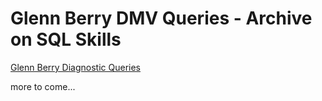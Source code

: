 # Glenn Berry DMV Queries - Archive on SQL Skills

[Glenn Berry Diagnostic Queries](https://www.sqlskills.com/blogs/glenn/category/dmv-queries/)

more to come... 

